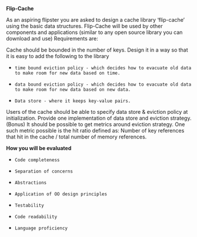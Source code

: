 
**Flip-Cache**

As an aspiring flipster you are asked to design a cache library ‘flip-cache’ using the basic data structures. Flip-Cache will be used by other components and applications (similar to any open source library you can download and use) Requirements are:

Cache should be bounded in the number of keys.
Design it in a way so that it is easy to add the following to the library
*     time bound eviction policy - which decides how to evacuate old data to make room for new data based on time.
*     data bound eviction policy - which decides how to evacuate old data to make room for new data based on new data.
*     Data store - where it keeps key-value pairs.
Users of the cache should be able to specify data store & eviction policy at initialization.
Provide one implementation of data store and eviction strategy.
(Bonus) It should be possible to get metrics around eviction strategy. One such metric possible is the hit ratio defined as: Number of key references that hit in the cache / total number of memory references.

**How you will be evaluated**
*     Code completeness
*     Separation of concerns
*     Abstractions
*     Application of OO design principles
*     Testability
*     Code readability
*     Language proficiency
